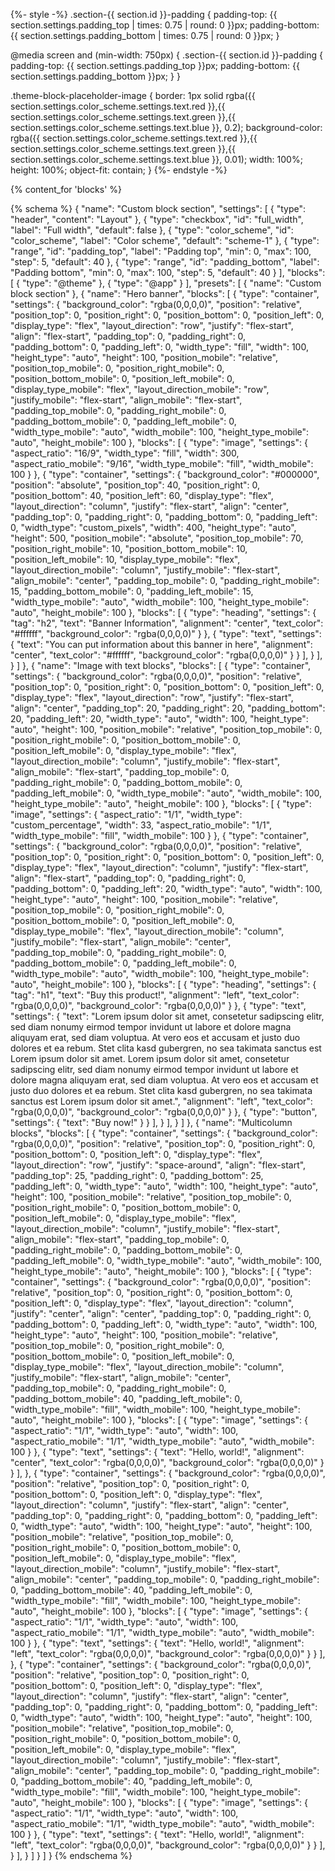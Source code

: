 {%- style -%}
  .section-{{ section.id }}-padding {
    padding-top: {{ section.settings.padding_top | times: 0.75 | round: 0 }}px;
    padding-bottom: {{ section.settings.padding_bottom | times: 0.75 | round: 0 }}px;
  }

  @media screen and (min-width: 750px) {
    .section-{{ section.id }}-padding {
      padding-top: {{ section.settings.padding_top }}px;
      padding-bottom: {{ section.settings.padding_bottom }}px;
    }
  }

  .theme-block-placeholder-image {
    border: 1px solid rgba({{ section.settings.color_scheme.settings.text.red }},{{ section.settings.color_scheme.settings.text.green }},{{ section.settings.color_scheme.settings.text.blue }}, 0.2);
    background-color: rgba({{ section.settings.color_scheme.settings.text.red }},{{ section.settings.color_scheme.settings.text.green }},{{ section.settings.color_scheme.settings.text.blue }}, 0.01);
    width: 100%;
    height: 100%;
    object-fit: contain;
  }
{%- endstyle -%}

<div class="{% if section.settings.full_width %}full-width{% else %}page-width{% endif %} section-{{ section.id }}-padding">
  {% content_for 'blocks' %}
</div>

{% schema %}
{
  "name": "Custom block section",
  "settings": [
    {
      "type": "header",
      "content": "Layout"
    },
    {
      "type": "checkbox",
      "id": "full_width",
      "label": "Full width",
      "default": false
    },
    {
      "type": "color_scheme",
      "id": "color_scheme",
      "label": "Color scheme",
      "default": "scheme-1"
    },
    {
      "type": "range",
      "id": "padding_top",
      "label": "Padding top",
      "min": 0,
      "max": 100,
      "step": 5,
      "default": 40
    },
    {
      "type": "range",
      "id": "padding_bottom",
      "label": "Padding bottom",
      "min": 0,
      "max": 100,
      "step": 5,
      "default": 40
    }
  ],
  "blocks": [
    {
      "type": "@theme"
    },
    {
      "type": "@app"
    }
  ],
  "presets": [
    {
      "name": "Custom block section"
    },
    {
      "name": "Hero banner",
      "blocks": [
        {
          "type": "container",
          "settings": {
            "background_color": "rgba(0,0,0,0)",
            "position": "relative",
            "position_top": 0,
            "position_right": 0,
            "position_bottom": 0,
            "position_left": 0,
            "display_type": "flex",
            "layout_direction": "row",
            "justify": "flex-start",
            "align": "flex-start",
            "padding_top": 0,
            "padding_right": 0,
            "padding_bottom": 0,
            "padding_left": 0,
            "width_type": "fill",
            "width": 100,
            "height_type": "auto",
            "height": 100,
            "position_mobile": "relative",
            "position_top_mobile": 0,
            "position_right_mobile": 0,
            "position_bottom_mobile": 0,
            "position_left_mobile": 0,
            "display_type_mobile": "flex",
            "layout_direction_mobile": "row",
            "justify_mobile": "flex-start",
            "align_mobile": "flex-start",
            "padding_top_mobile": 0,
            "padding_right_mobile": 0,
            "padding_bottom_mobile": 0,
            "padding_left_mobile": 0,
            "width_type_mobile": "auto",
            "width_mobile": 100,
            "height_type_mobile": "auto",
            "height_mobile": 100
          },
          "blocks": [
            {
              "type": "image",
              "settings": {
                "aspect_ratio": "16/9",
                "width_type": "fill",
                "width": 300,
                "aspect_ratio_mobile": "9/16",
                "width_type_mobile": "fill",
                "width_mobile": 100
              }
            },
            {
              "type": "container",
              "settings": {
                "background_color": "#000000",
                "position": "absolute",
                "position_top": 40,
                "position_right": 0,
                "position_bottom": 40,
                "position_left": 60,
                "display_type": "flex",
                "layout_direction": "column",
                "justify": "flex-start",
                "align": "center",
                "padding_top": 0,
                "padding_right": 0,
                "padding_bottom": 0,
                "padding_left": 0,
                "width_type": "custom_pixels",
                "width": 400,
                "height_type": "auto",
                "height": 500,
                "position_mobile": "absolute",
                "position_top_mobile": 70,
                "position_right_mobile": 10,
                "position_bottom_mobile": 10,
                "position_left_mobile": 10,
                "display_type_mobile": "flex",
                "layout_direction_mobile": "column",
                "justify_mobile": "flex-start",
                "align_mobile": "center",
                "padding_top_mobile": 0,
                "padding_right_mobile": 15,
                "padding_bottom_mobile": 0,
                "padding_left_mobile": 15,
                "width_type_mobile": "auto",
                "width_mobile": 100,
                "height_type_mobile": "auto",
                "height_mobile": 100
              },
              "blocks": [
                {
                  "type": "heading",
                  "settings": {
                    "tag": "h2",
                    "text": "Banner Information",
                    "alignment": "center",
                    "text_color": "#ffffff",
                    "background_color": "rgba(0,0,0,0)"
                  }
                },
                {
                  "type": "text",
                  "settings": {
                    "text": "You can put information about this banner in here",
                    "alignment": "center",
                    "text_color": "#ffffff",
                    "background_color": "rgba(0,0,0,0)"
                  }
                }
              ],
            }
          ],
        }
      ]
    },
    {
      "name": "Image with text blocks",
      "blocks": [
        {
          "type": "container",
          "settings": {
            "background_color": "rgba(0,0,0,0)",
            "position": "relative",
            "position_top": 0,
            "position_right": 0,
            "position_bottom": 0,
            "position_left": 0,
            "display_type": "flex",
            "layout_direction": "row",
            "justify": "flex-start",
            "align": "center",
            "padding_top": 20,
            "padding_right": 20,
            "padding_bottom": 20,
            "padding_left": 20,
            "width_type": "auto",
            "width": 100,
            "height_type": "auto",
            "height": 100,
            "position_mobile": "relative",
            "position_top_mobile": 0,
            "position_right_mobile": 0,
            "position_bottom_mobile": 0,
            "position_left_mobile": 0,
            "display_type_mobile": "flex",
            "layout_direction_mobile": "column",
            "justify_mobile": "flex-start",
            "align_mobile": "flex-start",
            "padding_top_mobile": 0,
            "padding_right_mobile": 0,
            "padding_bottom_mobile": 0,
            "padding_left_mobile": 0,
            "width_type_mobile": "auto",
            "width_mobile": 100,
            "height_type_mobile": "auto",
            "height_mobile": 100
          },
          "blocks": [
            {
              "type": "image",
              "settings": {
                "aspect_ratio": "1/1",
                "width_type": "custom_percentage",
                "width": 33,
                "aspect_ratio_mobile": "1/1",
                "width_type_mobile": "fill",
                "width_mobile": 100
              }
            },
            {
              "type": "container",
              "settings": {
                "background_color": "rgba(0,0,0,0)",
                "position": "relative",
                "position_top": 0,
                "position_right": 0,
                "position_bottom": 0,
                "position_left": 0,
                "display_type": "flex",
                "layout_direction": "column",
                "justify": "flex-start",
                "align": "flex-start",
                "padding_top": 0,
                "padding_right": 0,
                "padding_bottom": 0,
                "padding_left": 20,
                "width_type": "auto",
                "width": 100,
                "height_type": "auto",
                "height": 100,
                "position_mobile": "relative",
                "position_top_mobile": 0,
                "position_right_mobile": 0,
                "position_bottom_mobile": 0,
                "position_left_mobile": 0,
                "display_type_mobile": "flex",
                "layout_direction_mobile": "column",
                "justify_mobile": "flex-start",
                "align_mobile": "center",
                "padding_top_mobile": 0,
                "padding_right_mobile": 0,
                "padding_bottom_mobile": 0,
                "padding_left_mobile": 0,
                "width_type_mobile": "auto",
                "width_mobile": 100,
                "height_type_mobile": "auto",
                "height_mobile": 100
              },
              "blocks": [
                {
                  "type": "heading",
                  "settings": {
                    "tag": "h1",
                    "text": "Buy this product!",
                    "alignment": "left",
                    "text_color": "rgba(0,0,0,0)",
                    "background_color": "rgba(0,0,0,0)"
                  }
                },
                {
                  "type": "text",
                  "settings": {
                    "text": "Lorem ipsum dolor sit amet, consetetur sadipscing elitr, sed diam nonumy eirmod tempor invidunt ut labore et dolore magna aliquyam erat, sed diam voluptua. At vero eos et accusam et justo duo dolores et ea rebum. Stet clita kasd gubergren, no sea takimata sanctus est Lorem ipsum dolor sit amet. Lorem ipsum dolor sit amet, consetetur sadipscing elitr, sed diam nonumy eirmod tempor invidunt ut labore et dolore magna aliquyam erat, sed diam voluptua. At vero eos et accusam et justo duo dolores et ea rebum. Stet clita kasd gubergren, no sea takimata sanctus est Lorem ipsum dolor sit amet.",
                    "alignment": "left",
                    "text_color": "rgba(0,0,0,0)",
                    "background_color": "rgba(0,0,0,0)"
                  }
                },
                {
                  "type": "button",
                  "settings": {
                    "text": "Buy now!"
                  }
                }
              ],
            }
          ],
        }
      ]
    },
    {
      "name": "Multicolumn blocks",
      "blocks": [
        {
          "type": "container",
          "settings": {
            "background_color": "rgba(0,0,0,0)",
            "position": "relative",
            "position_top": 0,
            "position_right": 0,
            "position_bottom": 0,
            "position_left": 0,
            "display_type": "flex",
            "layout_direction": "row",
            "justify": "space-around",
            "align": "flex-start",
            "padding_top": 25,
            "padding_right": 0,
            "padding_bottom": 25,
            "padding_left": 0,
            "width_type": "auto",
            "width": 100,
            "height_type": "auto",
            "height": 100,
            "position_mobile": "relative",
            "position_top_mobile": 0,
            "position_right_mobile": 0,
            "position_bottom_mobile": 0,
            "position_left_mobile": 0,
            "display_type_mobile": "flex",
            "layout_direction_mobile": "column",
            "justify_mobile": "flex-start",
            "align_mobile": "flex-start",
            "padding_top_mobile": 0,
            "padding_right_mobile": 0,
            "padding_bottom_mobile": 0,
            "padding_left_mobile": 0,
            "width_type_mobile": "auto",
            "width_mobile": 100,
            "height_type_mobile": "auto",
            "height_mobile": 100
          },
          "blocks": [
            {
              "type": "container",
              "settings": {
                "background_color": "rgba(0,0,0,0)",
                "position": "relative",
                "position_top": 0,
                "position_right": 0,
                "position_bottom": 0,
                "position_left": 0,
                "display_type": "flex",
                "layout_direction": "column",
                "justify": "center",
                "align": "center",
                "padding_top": 0,
                "padding_right": 0,
                "padding_bottom": 0,
                "padding_left": 0,
                "width_type": "auto",
                "width": 100,
                "height_type": "auto",
                "height": 100,
                "position_mobile": "relative",
                "position_top_mobile": 0,
                "position_right_mobile": 0,
                "position_bottom_mobile": 0,
                "position_left_mobile": 0,
                "display_type_mobile": "flex",
                "layout_direction_mobile": "column",
                "justify_mobile": "flex-start",
                "align_mobile": "center",
                "padding_top_mobile": 0,
                "padding_right_mobile": 0,
                "padding_bottom_mobile": 40,
                "padding_left_mobile": 0,
                "width_type_mobile": "fill",
                "width_mobile": 100,
                "height_type_mobile": "auto",
                "height_mobile": 100
              },
              "blocks": [
                {
                  "type": "image",
                  "settings": {
                    "aspect_ratio": "1/1",
                    "width_type": "auto",
                    "width": 100,
                    "aspect_ratio_mobile": "1/1",
                    "width_type_mobile": "auto",
                    "width_mobile": 100
                  }
                },
                {
                  "type": "text",
                  "settings": {
                    "text": "Hello, world!",
                    "alignment": "center",
                    "text_color": "rgba(0,0,0,0)",
                    "background_color": "rgba(0,0,0,0)"
                  }
                }
              ],
            },
            {
              "type": "container",
              "settings": {
                "background_color": "rgba(0,0,0,0)",
                "position": "relative",
                "position_top": 0,
                "position_right": 0,
                "position_bottom": 0,
                "position_left": 0,
                "display_type": "flex",
                "layout_direction": "column",
                "justify": "flex-start",
                "align": "center",
                "padding_top": 0,
                "padding_right": 0,
                "padding_bottom": 0,
                "padding_left": 0,
                "width_type": "auto",
                "width": 100,
                "height_type": "auto",
                "height": 100,
                "position_mobile": "relative",
                "position_top_mobile": 0,
                "position_right_mobile": 0,
                "position_bottom_mobile": 0,
                "position_left_mobile": 0,
                "display_type_mobile": "flex",
                "layout_direction_mobile": "column",
                "justify_mobile": "flex-start",
                "align_mobile": "center",
                "padding_top_mobile": 0,
                "padding_right_mobile": 0,
                "padding_bottom_mobile": 40,
                "padding_left_mobile": 0,
                "width_type_mobile": "fill",
                "width_mobile": 100,
                "height_type_mobile": "auto",
                "height_mobile": 100
              },
              "blocks": [
                {
                  "type": "image",
                  "settings": {
                    "aspect_ratio": "1/1",
                    "width_type": "auto",
                    "width": 100,
                    "aspect_ratio_mobile": "1/1",
                    "width_type_mobile": "auto",
                    "width_mobile": 100
                  }
                },
                {
                  "type": "text",
                  "settings": {
                    "text": "Hello, world!",
                    "alignment": "left",
                    "text_color": "rgba(0,0,0,0)",
                    "background_color": "rgba(0,0,0,0)"
                  }
                }
              ],
            },
            {
              "type": "container",
              "settings": {
                "background_color": "rgba(0,0,0,0)",
                "position": "relative",
                "position_top": 0,
                "position_right": 0,
                "position_bottom": 0,
                "position_left": 0,
                "display_type": "flex",
                "layout_direction": "column",
                "justify": "flex-start",
                "align": "center",
                "padding_top": 0,
                "padding_right": 0,
                "padding_bottom": 0,
                "padding_left": 0,
                "width_type": "auto",
                "width": 100,
                "height_type": "auto",
                "height": 100,
                "position_mobile": "relative",
                "position_top_mobile": 0,
                "position_right_mobile": 0,
                "position_bottom_mobile": 0,
                "position_left_mobile": 0,
                "display_type_mobile": "flex",
                "layout_direction_mobile": "column",
                "justify_mobile": "flex-start",
                "align_mobile": "center",
                "padding_top_mobile": 0,
                "padding_right_mobile": 0,
                "padding_bottom_mobile": 40,
                "padding_left_mobile": 0,
                "width_type_mobile": "fill",
                "width_mobile": 100,
                "height_type_mobile": "auto",
                "height_mobile": 100
              },
              "blocks": [
                {
                  "type": "image",
                  "settings": {
                    "aspect_ratio": "1/1",
                    "width_type": "auto",
                    "width": 100,
                    "aspect_ratio_mobile": "1/1",
                    "width_type_mobile": "auto",
                    "width_mobile": 100
                  }
                },
                {
                  "type": "text",
                  "settings": {
                    "text": "Hello, world!",
                    "alignment": "left",
                    "text_color": "rgba(0,0,0,0)",
                    "background_color": "rgba(0,0,0,0)"
                  }
                }
              ],
            }
          ],
        }
      ]
    }
  ]
}
{% endschema %}